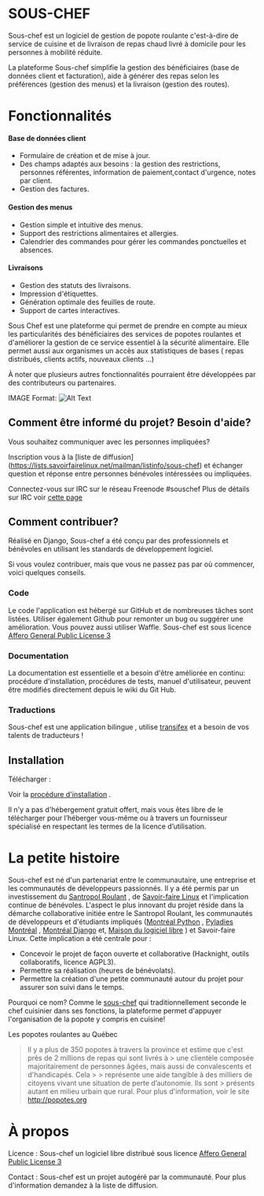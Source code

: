 # SOUS-CHEF
Sous-chef est un logiciel de gestion de popote roulante c'est-à-dire de service de cuisine et de livraison de repas chaud livré à domicile pour les personnes à mobilité réduite. 

La plateforme Sous-chef simplifie la gestion des bénéficiaires (base de données client et facturation), aide à générer des repas selon les préférences (gestion des menus) et la livraison (gestion des routes).

# Fonctionnalités

#### Base de données client
* Formulaire de création et de mise à jour.
* Des champs adaptés aux besoins : la gestion des restrictions, personnes référentes, information de paiement,contact d'urgence, notes par client.
* Gestion des factures.

#### Gestion des menus
* Gestion simple et intuitive des menus. 
* Support des restrictions alimentaires et allergies.
* Calendrier des commandes pour gérer les commandes ponctuelles et absences.

#### Livraisons
* Gestion des statuts des livraisons.
* Impression d'étiquettes.
* Génération optimale des feuilles de route.
* Support de cartes interactives.

Sous Chef est une plateforme qui permet de prendre en compte au mieux les particularités des bénéficiaires des services de popotes roulantes et d'améliorer la gestion de ce service essentiel à la sécurité alimentaire. Elle permet aussi aux organismes un accès aux statistiques de bases ( repas distribués, clients actifs, nouveaux clients ...)

À noter que plusieurs autres fonctionnalités pourraient être développées par des contributeurs ou partenaires.

IMAGE Format: ![Alt Text](url)

## Comment être informé du projet? Besoin d'aide?
Vous souhaitez communiquer avec les personnes impliquées? 

Inscription vous à la [liste de diffusion] (https://lists.savoirfairelinux.net/mailman/listinfo/sous-chef) et échanger question et réponse entre personnes bénévoles intéressées ou impliquées.

Connectez-vous sur IRC sur le réseau Freenode #souschef Plus de détails sur IRC voir [cette page](http://wiki.facil.qc.ca/view/IRC)

## Comment contribuer?
Réalisé en Django, Sous-chef a été conçu par des professionnels et bénévoles en utilisant les standards de développement logiciel.

Si vous voulez contribuer, mais que vous ne passez pas par où commencer, voici quelques conseils.

### Code
Le code l'application est hébergé sur GitHub et de nombreuses tâches sont listées. Utiliser également Github pour remonter un bug ou suggérer une amélioration. Vous pouvez aussi utiliser Waffle. 
Sous-chef est sous licence [Affero General Public License 3](https://www.gnu.org/licenses/agpl-3.0.fr.html) 

### Documentation
La documentation est essentielle et a besoin d'être améliorée en continu: procédure d'installation, procédures de tests, manuel d'utilisateur, peuvent être modifiés directement depuis le wiki du Git Hub.

### Traductions
Sous-chef est une application bilingue , utilise [transifex](https://www.transifex.com/savoirfairelinux/sous-chef/)  et a besoin de vos talents de traducteurs !

## Installation

Télécharger :

Voir la [procédure d'installation](https://github.com/savoirfairelinux/sous-chef/blob/dev/INSTALL.md) .

Il n'y a pas d'hébergement gratuit offert, mais vous êtes libre de le télécharger pour l’héberger vous-même ou à travers un fournisseur spécialisé en respectant les termes de la licence d’utilisation.

# La petite histoire

Sous-chef est né d'un partenariat entre le communautaire, une entreprise et les communautés de développeurs passionnés. Il y a été permis par un investissement du [Santropol Roulant](http://santropolroulant.org/) , de [Savoir-faire Linux](https://www.savoirfairelinux.com//)  et l'implication continue de bénévoles. 
L'aspect le plus innovant du projet réside dans la démarche collaborative initiée entre le Santropol Roulant, les communautés de développeurs et d'étudiants impliqués ([Montréal Python](http://montrealpython.org/) , [Pyladies Montréal](http://www.meetup.com/fr-FR/PyLadiesMTL/) , [Montréal Django](http://www.meetup.com/fr-FR/montreal-django/)  et, [Maison du logiciel libre](https://maisonlogiciellibre.org/) ) et Savoir-faire Linux. Cette implication a été centrale pour :
* Concevoir le projet de façon ouverte et collaborative (Hacknight, outils collaboratifs, licence AGPL3).
* Permettre sa réalisation (heures de bénévolats).
* Permettre la création d'une petite communauté autour du projet pour assurer son suivi dans le temps.

Pourquoi ce nom?  Comme le [sous-chef](https://en.wikipedia.org/wiki/Sous_chef)  qui traditionnellement  seconde le chef cuisinier dans ses fonctions,  la plateforme permet d'appuyer l'organisation de la popote y compris en cuisine!


Les popotes roulantes au Québec 
>Il y a plus de 350 popotes à travers la province et estime que c'est près de 2 millions de repas qui sont livrés à > une clientèle composée majoritairement de personnes âgées, mais aussi de convalescents et d'handicapés. Cela > > représente une aide tangible à des milliers de citoyens vivant une situation de perte d’autonomie. Ils sont > présents autant en milieu urbain que rural. Pour plus d'information, voir le site http://popotes.org

# À propos
Licence : Sous-chef un logiciel libre distribué sous licence [Affero General Public License 3](https://www.gnu.org/licenses/agpl-3.0.fr.html)  

Contact : Sous-chef est un projet autogéré par la communauté. Pour plus d'information demandez à la liste de diffusion.


